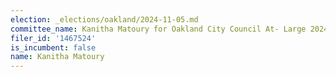 ```yaml
---
election: _elections/oakland/2024-11-05.md
committee_name: Kanitha Matoury for Oakland City Council At- Large 2024
filer_id: '1467524'
is_incumbent: false
name: Kanitha Matoury
---
```

